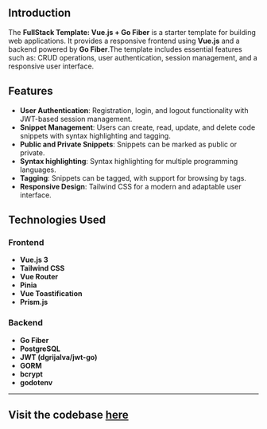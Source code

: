 ## Introduction

The **FullStack Template: Vue.js + Go Fiber** is a starter template for building web applications. It provides a responsive frontend using **Vue.js** and a backend powered by **Go Fiber**.The template includes essential features such as: CRUD operations, user authentication, session management, and a responsive user interface.

## Features

- **User Authentication**: Registration, login, and logout functionality with JWT-based session management.
- **Snippet Management**: Users can create, read, update, and delete code snippets with syntax highlighting and tagging.
- **Public and Private Snippets**: Snippets can be marked as public or private.
- **Syntax highlighting**: Syntax highlighting for multiple programming languages.
- **Tagging**: Snippets can be tagged, with support for browsing by tags.
- **Responsive Design**: Tailwind CSS for a modern and adaptable user interface.


## Technologies Used

### Frontend

- **Vue.js 3**
- **Tailwind CSS**
- **Vue Router**
- **Pinia**
- **Vue Toastification**
- **Prism.js**

### Backend

- **Go Fiber**
- **PostgreSQL**
- **JWT (dgrijalva/jwt-go)**
- **GORM**
- **bcrypt**
- **godotenv**

---
Visit the codebase [here](https://github.com/Abhishek-Mallick/Dylon/tree/main/template/FullStack/Vue(Frontend)+GoFiber(Backend))
---
